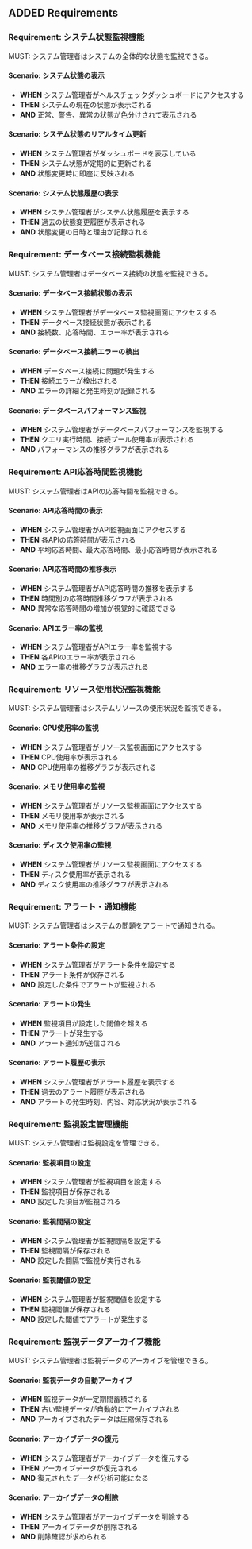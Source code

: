 ## ADDED Requirements

### Requirement: システム状態監視機能

MUST: システム管理者はシステムの全体的な状態を監視できる。

#### Scenario: システム状態の表示

- **WHEN** システム管理者がヘルスチェックダッシュボードにアクセスする
- **THEN** システムの現在の状態が表示される
- **AND** 正常、警告、異常の状態が色分けされて表示される

#### Scenario: システム状態のリアルタイム更新

- **WHEN** システム管理者がダッシュボードを表示している
- **THEN** システム状態が定期的に更新される
- **AND** 状態変更時に即座に反映される

#### Scenario: システム状態履歴の表示

- **WHEN** システム管理者がシステム状態履歴を表示する
- **THEN** 過去の状態変更履歴が表示される
- **AND** 状態変更の日時と理由が記録される

### Requirement: データベース接続監視機能

MUST: システム管理者はデータベース接続の状態を監視できる。

#### Scenario: データベース接続状態の表示

- **WHEN** システム管理者がデータベース監視画面にアクセスする
- **THEN** データベース接続状態が表示される
- **AND** 接続数、応答時間、エラー率が表示される

#### Scenario: データベース接続エラーの検出

- **WHEN** データベース接続に問題が発生する
- **THEN** 接続エラーが検出される
- **AND** エラーの詳細と発生時刻が記録される

#### Scenario: データベースパフォーマンス監視

- **WHEN** システム管理者がデータベースパフォーマンスを監視する
- **THEN** クエリ実行時間、接続プール使用率が表示される
- **AND** パフォーマンスの推移グラフが表示される

### Requirement: API応答時間監視機能

MUST: システム管理者はAPIの応答時間を監視できる。

#### Scenario: API応答時間の表示

- **WHEN** システム管理者がAPI監視画面にアクセスする
- **THEN** 各APIの応答時間が表示される
- **AND** 平均応答時間、最大応答時間、最小応答時間が表示される

#### Scenario: API応答時間の推移表示

- **WHEN** システム管理者がAPI応答時間の推移を表示する
- **THEN** 時間別の応答時間推移グラフが表示される
- **AND** 異常な応答時間の増加が視覚的に確認できる

#### Scenario: APIエラー率の監視

- **WHEN** システム管理者がAPIエラー率を監視する
- **THEN** 各APIのエラー率が表示される
- **AND** エラー率の推移グラフが表示される

### Requirement: リソース使用状況監視機能

MUST: システム管理者はシステムリソースの使用状況を監視できる。

#### Scenario: CPU使用率の監視

- **WHEN** システム管理者がリソース監視画面にアクセスする
- **THEN** CPU使用率が表示される
- **AND** CPU使用率の推移グラフが表示される

#### Scenario: メモリ使用率の監視

- **WHEN** システム管理者がリソース監視画面にアクセスする
- **THEN** メモリ使用率が表示される
- **AND** メモリ使用率の推移グラフが表示される

#### Scenario: ディスク使用率の監視

- **WHEN** システム管理者がリソース監視画面にアクセスする
- **THEN** ディスク使用率が表示される
- **AND** ディスク使用率の推移グラフが表示される

### Requirement: アラート・通知機能

MUST: システム管理者はシステムの問題をアラートで通知される。

#### Scenario: アラート条件の設定

- **WHEN** システム管理者がアラート条件を設定する
- **THEN** アラート条件が保存される
- **AND** 設定した条件でアラートが監視される

#### Scenario: アラートの発生

- **WHEN** 監視項目が設定した閾値を超える
- **THEN** アラートが発生する
- **AND** アラート通知が送信される

#### Scenario: アラート履歴の表示

- **WHEN** システム管理者がアラート履歴を表示する
- **THEN** 過去のアラート履歴が表示される
- **AND** アラートの発生時刻、内容、対応状況が表示される

### Requirement: 監視設定管理機能

MUST: システム管理者は監視設定を管理できる。

#### Scenario: 監視項目の設定

- **WHEN** システム管理者が監視項目を設定する
- **THEN** 監視項目が保存される
- **AND** 設定した項目が監視される

#### Scenario: 監視間隔の設定

- **WHEN** システム管理者が監視間隔を設定する
- **THEN** 監視間隔が保存される
- **AND** 設定した間隔で監視が実行される

#### Scenario: 監視閾値の設定

- **WHEN** システム管理者が監視閾値を設定する
- **THEN** 監視閾値が保存される
- **AND** 設定した閾値でアラートが発生する

### Requirement: 監視データアーカイブ機能

MUST: システム管理者は監視データのアーカイブを管理できる。

#### Scenario: 監視データの自動アーカイブ

- **WHEN** 監視データが一定期間蓄積される
- **THEN** 古い監視データが自動的にアーカイブされる
- **AND** アーカイブされたデータは圧縮保存される

#### Scenario: アーカイブデータの復元

- **WHEN** システム管理者がアーカイブデータを復元する
- **THEN** アーカイブデータが復元される
- **AND** 復元されたデータが分析可能になる

#### Scenario: アーカイブデータの削除

- **WHEN** システム管理者がアーカイブデータを削除する
- **THEN** アーカイブデータが削除される
- **AND** 削除確認が求められる
